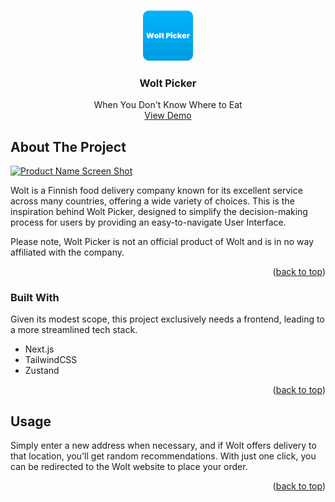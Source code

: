 <a id="readme-top"></a>

<br />
<div align="center">
  <a href="https://github.com/othneildrew/Best-README-Template">
    <img src="public/docs/logo.png" alt="Logo" width="80" height="80">
  </a>

  <h3 align="center">Wolt Picker</h3>

  <p align="center">
    When You Don't Know Where to Eat
    <br />
    <a href="https://wolt-picker.vercel.app">View Demo</a>
  </p>
</div>

## About The Project

[![Product Name Screen Shot][product-screenshot]](https://wolt-picker.vercel.app)

[product-screenshot]: public/docs/site.png

Wolt is a Finnish food delivery company known for its excellent service across many countries, offering a wide variety of choices. This is the inspiration behind Wolt Picker, designed to simplify the decision-making process for users by providing an easy-to-navigate User Interface.

Please note, Wolt Picker is not an official product of Wolt and is in no way affiliated with the company.

<p align="right">(<a href="#readme-top">back to top</a>)</p>

### Built With

Given its modest scope, this project exclusively needs a frontend, leading to a more streamlined tech stack.

- Next.js
- TailwindCSS
- Zustand

<p align="right">(<a href="#readme-top">back to top</a>)</p>

## Usage

Simply enter a new address when necessary, and if Wolt offers delivery to that location, you'll get random recommendations. With just one click, you can be redirected to the Wolt website to place your order.

<p align="right">(<a href="#readme-top">back to top</a>)</p>
